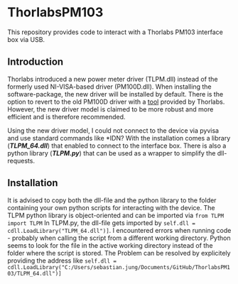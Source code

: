 # ThorlabsPM103
This repository provides code to interact with a Thorlabs PM103 interface box via USB.

## Introduction
Thorlabs introduced a new power meter driver (TLPM.dll) instead of the formerly used NI-VISA-based driver (PM100D.dll). When installing the software-package, the new driver will be installed by default. There is the option to revert to the old PM100D driver with a [tool](https://www.thorlabs.com/software/MUC/OPM/v3.0/TL_OPM_V3.0_web-secured.pdf#%5B%7B%22num%22%3A326%2C%22gen%22%3A0%7D%2C%7B%22name%22%3A%22XYZ%22%7D%2C28%2C359%2C0%5D) provided by Thorlabs. However, the new driver model is claimed to be more robust and more efficient and is therefore recommended.

Using the new driver model, I could not connect to the device via pyvisa and use standard commands like *IDN?
With the installation comes a library (***TLPM_64.dll***) that enabled to connect to the interface box. There is also a python library (***TLPM.py***) that can be used as a wrapper to simplify the dll-requests.

## Installation
It is advised to copy both the dll-file and the python library to the folder containing your own python scripts for interacting with the device. The TLPM python library is object-oriented and can be imported via `from TLPM import TLPM`
In TLPM.py, the dll-file gets imported by `self.dll = cdll.LoadLibrary("TLPM_64.dll")]`. I encountered errors when running code - probably when calling the script from a different working directory. Python seems to look for the file in the active working directory instead of the folder where the script is stored.
The Problem can be resolved by explicitely providing the address like `self.dll = cdll.LoadLibrary("C:/Users/sebastian.jung/Documents/GitHub/ThorlabsPM103/TLPM_64.dll")]`